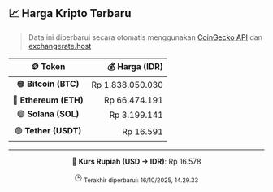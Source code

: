 

<!-- HARGA_KRIPTO -->
## 📈 Harga Kripto Terbaru

> Data ini diperbarui secara otomatis menggunakan [CoinGecko API](https://www.coingecko.com/) dan [exchangerate.host](https://exchangerate.host/)

<div align="center">

| 🪙 Token | 💰 Harga (IDR) |
|:------:|---------------:|
| 🟠 **Bitcoin (BTC)**   | Rp 1.838.050.030 |
| 🔵 **Ethereum (ETH)**  | Rp 66.474.191 |
| 🟣 **Solana (SOL)**    | Rp 3.199.141 |
| 🟢 **Tether (USDT)**   | Rp 16.591 |

---

💱 **Kurs Rupiah (USD → IDR)**: Rp 16.578

🕒 <sub>Terakhir diperbarui: 16/10/2025, 14.29.33</sub>

</div>
<!-- /HARGA_KRIPTO -->